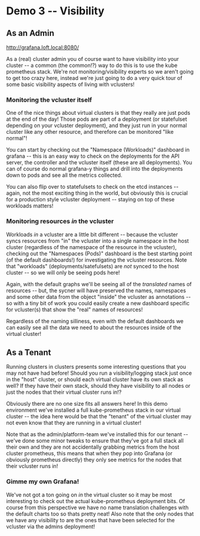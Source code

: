 # Demo 3 -- Visibility


## As an Admin

http://grafana.loft.local:8080/

As a (real) cluster admin you of course want to have visibility into your cluster -- a common (the common!?) way to do this is to use the kube prometheus stack. We're not monitoring/visibility experts so we aren't going to get too crazy here, instead we're just going to do a very quick tour of some basic visibility aspects of living with vclusters!


### Monitoring the vcluster itself

One of the nice things about virtual clusters is that they really are just pods at the end of the day! Those pods are part of a deployment (or statefulset depending on your vcluster deployment), and they just run in your normal cluster like any other resource, and therefore can be monitored "like normal"!

You can start by checking out the "Namespace (Workloads)" dashboard in grafana -- this is an easy way to check on the deployments for the API server, the controller and the vcluster itself (these are all deployments). You can of course do normal grafana-y things and drill into the deployments down to pods and see all the metrics collected.

You can also flip over to statefulsets to check on the etcd instances -- again, not the most exciting thing in the world, but obviously this is crucial for a production style vcluster deployment -- staying on top of these workloads matters!


### Monitoring resources *in* the vcluster

Workloads *in* a vcluster are a little bit different -- because the vcluster syncs resources from "in" the vcluster into a single namespace in the host cluster (regardless of the namespace of the resource in the vcluster), checking out the "Namespaces (Pods)" dashboard is the best starting point (of the default dashboards!) for investigating the vcluster resources. Note that "workloads" (deployments/satefulsets) are *not* synced to the host cluster -- so we will only be seeing pods here!

Again, with the default graphs we'll be seeing all of the *translated* names of resources -- but, the sycner will have preserved the names, namespaces and some other data from the object "inside" the vcluster as annotations -- so with a tiny bit of work you could easily create a new dashboard specific for vcluster(s) that show the "real" names of resources!

Regardless of the naming silliness, even with the default dashboards we can easily see all the data we need to about the resources inside of the virtual cluster!


## As a Tenant

Running clusters in clusters presents some interesting questions that you may not have had before! Should you run a visibility/logging stack just once in the "host" cluster, or should each virtual cluster have its own stack as well? If they have their own stack, should they have visibility to all nodes or just the nodes that their virtual cluster runs in!?

Obviously there are no one size fits all answers here! In this demo environment we've installed a full kube-prometheus stack in our virtual cluster -- the idea here would be that the "tenant" of the virtual cluster may not even know that they are running in a virtual cluster! 

Note that as the admin/platform-team we've installed this for our tenant -- we've done some minor tweaks to ensure that they've got a full stack all their own and they are not accidentally grabbing metrics from the host cluster prometheus, this means that when they pop into Grafana (or obviously prometheus directly) they only see metrics for the nodes that their vcluster runs in!


### Gimme my own Grafana!

We've not got a ton going on *in* the virtual cluster so it may be most interesting to check out the actual kube-prometheus deployment bits. Of course from this perspective we have no name translation challenges with the default charts too so thats pretty neat! Also note that the only nodes that we have any visibility to are the ones that have been selected for the vcluster via the admins deployment!



